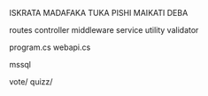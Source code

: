 ISKRATA MADAFAKA TUKA PISHI MAIKATI DEBA


routes
controller
middleware
service
utility
validator

program.cs
webapi.cs


mssql

vote/
quizz/
